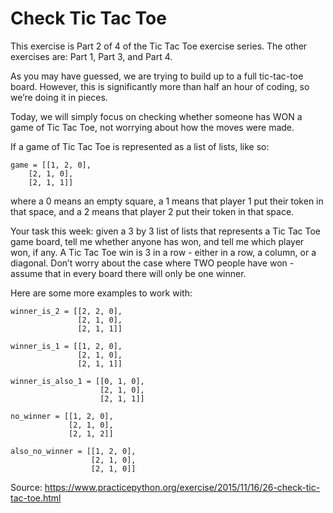 # Check Tic Tac Toe
This exercise is Part 2 of 4 of the Tic Tac Toe exercise series. The other exercises are: Part 1, Part 3, and Part 4.

As you may have guessed, we are trying to build up to a full tic-tac-toe board. However, this is significantly more than half an hour of coding, so we’re doing it in pieces.

Today, we will simply focus on checking whether someone has WON a game of Tic Tac Toe, not worrying about how the moves were made.

If a game of Tic Tac Toe is represented as a list of lists, like so:

```
game = [[1, 2, 0],
	[2, 1, 0],
	[2, 1, 1]]
```

where a 0 means an empty square, a 1 means that player 1 put their token in that space, and a 2 means that player 2 put their token in that space.

Your task this week: given a 3 by 3 list of lists that represents a Tic Tac Toe game board, tell me whether anyone has won, and tell me which player won, if any. A Tic Tac Toe win is 3 in a row - either in a row, a column, or a diagonal. Don’t worry about the case where TWO people have won - assume that in every board there will only be one winner.

Here are some more examples to work with:

```
winner_is_2 = [[2, 2, 0],
               [2, 1, 0],
               [2, 1, 1]]

winner_is_1 = [[1, 2, 0],
               [2, 1, 0],
               [2, 1, 1]]

winner_is_also_1 = [[0, 1, 0],
                    [2, 1, 0],
                    [2, 1, 1]]

no_winner = [[1, 2, 0],
             [2, 1, 0],
             [2, 1, 2]]

also_no_winner = [[1, 2, 0],
                  [2, 1, 0],
                  [2, 1, 0]]
```

Source: https://www.practicepython.org/exercise/2015/11/16/26-check-tic-tac-toe.html